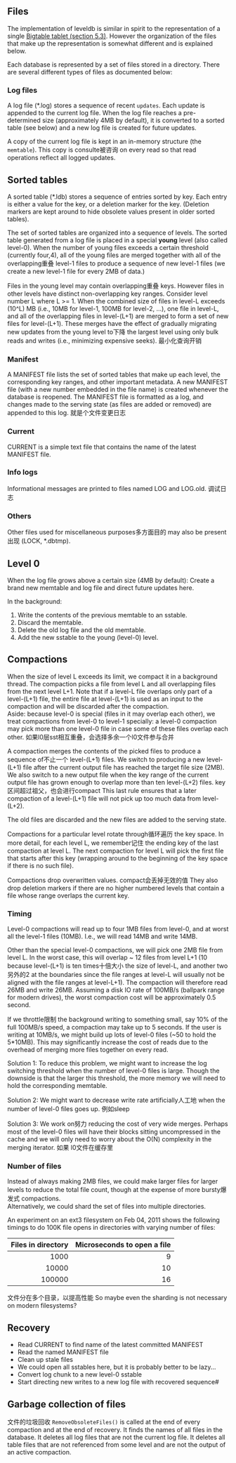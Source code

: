 ## Files

The implementation of leveldb is similar in spirit to the representation of a
single [Bigtable tablet (section 5.3)](http://research.google.com/archive/bigtable.html).
However the organization of the files that make up the representation is
somewhat different and is explained below.

Each database is represented by a set of files stored in a directory. There are
several different types of files as documented below:

### Log files

A log file (*.log) stores a sequence of recent `updates`. Each update is appended
to the current log file. When the log file reaches a pre-determined size
(approximately 4MB by default), it is converted to a sorted table (see below)
and a new log file is created for future updates.

A copy of the current log file is kept in an in-memory structure (the
`memtable`). This copy is consulte被咨询 on every read so that read operations
reflect all logged updates.

## Sorted tables

A sorted table (*.ldb) stores a sequence of entries sorted by key. Each entry is
either a value for the key, or a deletion marker for the key. (Deletion markers
are kept around to hide obsolete values present in older sorted tables).

The set of sorted tables are organized into a sequence of levels. The sorted
table generated from a log file is placed in a special **young** level (also
called level-0). When the number of young files exceeds a certain threshold
(currently four,4), all of the young files are merged together with all of the
overlapping重叠 level-1 files to produce a sequence of new level-1 files (we create
a new level-1 file for every 2MB of data.)

Files in the young level may contain overlapping重叠 keys. However files in other
levels have distinct non-overlapping key ranges. Consider level number L where
L >= 1. When the combined size of files in level-L exceeds (10^L) MB (i.e., 10MB
for level-1, 100MB for level-2, ...), one file in level-L, and all of the
overlapping files in level-(L+1) are merged to form a set of new files for
level-(L+1). 
These merges have the effect of gradually migrating new updates
from the young level to下降 the largest level using only bulk reads and writes
(i.e., minimizing expensive seeks). 最小化查询开销

### Manifest

A MANIFEST file lists the set of sorted tables that make up each level, the
corresponding key ranges, and other important metadata. 
A new MANIFEST file
(with a new number embedded in the file name) is created whenever the database
is reopened. The MANIFEST file is formatted as a log, and changes made to the
serving state (as files are added or removed) are appended to this log.
就是个文件变更日志
### Current

CURRENT is a simple text file that contains the name of the latest MANIFEST file.

### Info logs

Informational messages are printed to files named LOG and LOG.old.
调试日志
### Others

Other files used for miscellaneous purposes多方面目的 may also be present出现 (LOCK, *.dbtmp).

## Level 0

When the log file grows above a certain size (4MB by default):
Create a brand new memtable and log file and direct future updates here.

In the background:

1. Write the contents of the previous memtable to an sstable.
2. Discard the memtable.
3. Delete the old log file and the old memtable.
4. Add the new sstable to the young (level-0) level.

## Compactions

When the size of level L exceeds its limit, we compact it in a background
thread. The compaction picks a file from level L and all overlapping files from
the next level L+1. Note that if a level-L file overlaps only part of a
level-(L+1) file, the entire file at level-(L+1) is used as an input to the
compaction and will be discarded after the compaction.  
Aside: because level-0
is special (files in it may overlap each other), we treat compactions from
level-0 to level-1 specially: a level-0 compaction may pick more than one
level-0 file in case some of these files overlap each other. 如果l0层sst相互重叠，会选择多余一个l0文件参与合并

A compaction merges the contents of the picked files to produce a sequence of不止一个 level-(L+1) files. 
We switch to producing a new level-(L+1) file after the
current output file has reached the target file size (2MB). 
We also switch to a
new output file when the key range of the current output file has grown enough
to overlap more than ten level-(L+2) files.  key区间超过祖父，也会进行compact
This last rule ensures that a later
compaction of a level-(L+1) file will not pick up too much data from
level-(L+2).

The old files are discarded and the new files are added to the serving state.

Compactions for a particular level rotate through循环遍历 the key space. In more detail,
for each level L, we remember记住 the ending key of the last compaction at level L.
The next compaction for level L will pick the first file that starts after this
key (wrapping around to the beginning of the key space if there is no such
file).

Compactions drop overwritten values. compact会丢掉无效的值
They also drop deletion markers if there
are no higher numbered levels that contain a file whose range overlaps the
current key.

### Timing

Level-0 compactions will read up to four 1MB files from level-0, and at worst
all the level-1 files (10MB). I.e., we will read 14MB and write 14MB.

Other than the special level-0 compactions, we will pick one 2MB file from level
L. In the worst case, this will overlap ~ 12 files from level L+1 (10 because
level-(L+1) is ten times十倍大小 the size of level-L, and another two另外的2 at the boundaries
since the file ranges at level-L will usually not be aligned with the file
ranges at level-L+1). The compaction will therefore read 26MB and write 26MB.
Assuming a disk IO rate of 100MB/s (ballpark range for modern drives), the worst
compaction cost will be approximately 0.5 second.

If we throttle限制 the background writing to something small, say 10% of the full
100MB/s speed, a compaction may take up to 5 seconds. If the user is writing at
10MB/s, we might build up lots of level-0 files (~50 to hold the 5*10MB). This
may significantly increase the cost of reads due to the overhead of merging more
files together on every read.

Solution 1: To reduce this problem, we might want to increase the log switching
threshold when the number of level-0 files is large. Though the downside is that
the larger this threshold, the more memory we will need to hold the
corresponding memtable.

Solution 2: We might want to decrease write rate artificially人工地 when the number of
level-0 files goes up. 例如sleep

Solution 3: We work on努力 reducing the cost of very wide merges. 
Perhaps most of the level-0 files will have their blocks sitting uncompressed in the cache and
we will only need to worry about the O(N) complexity in the merging iterator.
如果 l0文件在缓存里

### Number of files

Instead of always making 2MB files, we could make larger files for larger levels
to reduce the total file count, though at the expense of more bursty爆发式
compactions.  
Alternatively, we could shard the set of files into multiple directories.

An experiment on an ext3 filesystem on Feb 04, 2011 shows the following timings
to do 100K file opens in directories with varying number of files:


| Files in directory | Microseconds to open a file |
|-------------------:|----------------------------:|
|               1000 |                           9 |
|              10000 |                          10 |
|             100000 |                          16 |
文件分在多个目录，以提高性能
So maybe even the sharding is not necessary on modern filesystems?

## Recovery

* Read CURRENT to find name of the latest committed MANIFEST
* Read the named MANIFEST file
* Clean up stale files
* We could open all sstables here, but it is probably better to be lazy...
* Convert log chunk to a new level-0 sstable
* Start directing new writes to a new log file with recovered sequence#

## Garbage collection of files
文件的垃圾回收
`RemoveObsoleteFiles()` is called at the end of every compaction and at the end
of recovery. It finds the names of all files in the database. It deletes all log
files that are not the current log file. It deletes all table files that are not
referenced from some level and are not the output of an active compaction.
